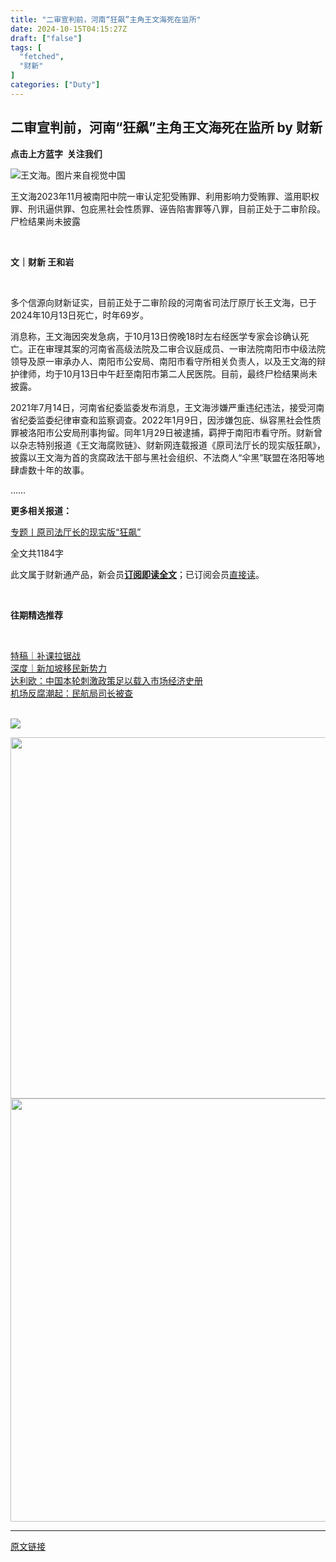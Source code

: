 ```yaml
---
title: "二审宣判前，河南“狂飙”主角王文海死在监所"
date: 2024-10-15T04:15:27Z
draft: ["false"]
tags: [
  "fetched",
  "财新"
]
categories: ["Duty"]
---
```

二审宣判前，河南“狂飙”主角王文海死在监所 by 财新
------
<div><section data-mpa-powered-by="yiban.io"><section powered-by="xiumi.us"><section><section powered-by="xiumi.us"><section><p><strong>点击上方蓝字  关注我们</strong></p></section></section></section></section></section><p><img data-backh="385" data-backw="578" data-cropselx1="0" data-cropselx2="578" data-cropsely1="0" data-cropsely2="385" data-imgfileid="502799817" data-ratio="0.6657381615598886" data-src="https://mmbiz.qpic.cn/sz_mmbiz_png/7BzN7BuDIjS4XZd8NPKDdOo1icmzp4ic6IpKPAU4XFnPF58QzzEydsIpxtE5AibXEfQnSoaTw6Bp30HxWdxmQIMrQ/640?wx_fmt=png&amp;from=appmsg" data-type="jpeg" data-w="718" src="https://mmbiz.qpic.cn/sz_mmbiz_png/7BzN7BuDIjS4XZd8NPKDdOo1icmzp4ic6IpKPAU4XFnPF58QzzEydsIpxtE5AibXEfQnSoaTw6Bp30HxWdxmQIMrQ/640?wx_fmt=png&amp;from=appmsg"><span>王文海。图片来自视觉中国</span></p><section><section><section><section><p>王文海2023年11月被南阳中院一审认定犯受贿罪、利用影响力受贿罪、滥用职权罪、刑讯逼供罪、包庇黑社会性质罪、诬告陷害罪等八罪，目前正处于二审阶段。尸检结果尚未披露</p></section></section></section></section><section><section><section><section><section><section><p><br></p></section></section></section><section><section><section><p><strong>文｜财新 王和岩</strong></p><p><br></p></section></section></section></section></section></section><p><span>多个信源向财新证实，目前正处于二审阶段的河南省司法厅原厅长王文海，已于2024年10月13日死亡，时年69岁。<br></span></p><p><span>消息称，王文海因突发急病，于10月13日傍晚18时左右经医学专家会诊确认死亡。正在审理其案的河南省高级法院及二审合议庭成员、一审法院南阳市中级法院领导及原一审承办人、南阳市公安局、南阳市看守所相关负责人，以及王文海的辩护律师，均于10月13日中午赶至南阳市第二人民医院。目前，最终尸检结果尚未披露。</span></p><p><span>2021年7月14日，河南省纪委监委发布消息，王文海涉嫌严重违纪违法，接受河南省纪委监委纪律审查和监察调查。2022年1月9日，因涉嫌包庇、纵容黑社会性质罪被洛阳市公安局刑事拘留。同年1月29日被逮捕，羁押于南阳市看守所。财新曾以杂志特别报道《王文海腐败链》、财新网连载报道《原司法厅长的现实版狂飙》，披露以王文海为首的贪腐政法干部与黑社会组织、不法商人“伞黑”联盟在洛阳等地肆虐数十年的故事。</span></p><p><span>……</span></p><section><span><strong><span>更多相关报道：</span></strong></span></section><p><a target="_blank" href="https://key.caixin.com/topic/BQ02.000006183?cxapp_topicCode=BQ02.000006183?originReferrer=gh_caixinwang" textvalue="专题丨原司法厅长的现实‍版“狂飙”" linktype="text" imgurl="" tab="outerlink" data-linktype="2"><span>专题丨原司法厅长的现实版“狂飙”</span></a></p><p><span>全文共1184字</span></p><p><span>此文属于财新通产品，新会员</span><a target="_blank" href="https://www.caixin.com/makeorder/?data=Y29kZT03MzMsNjkyLDc2OCw3NjkmaWQ9MTAyMjQ1MzYwJnVybD1odHRwcyUzQSUyRiUyRmNoaW5hLmNhaXhpbi5jb20lMkYyMDI0LTEwLTE0JTJGMTAyMjQ1MzYwLmh0bWwmcmVjb3JkY2hhbm5lbD0xMDE0JmY9bnVsbCZjYXRlZ29yeT0xMDAzMDAwMDc7MTAwMzAwMjQxOzEwMjI0NTM2MCZjaGFubmVsPTEzMSZmcm9tY2hhbm5lbD0xNiwyMiZtZWRpYT0xJmNoYW5uZWxTb3VyY2U9JnRhZ3M9QlEwMi4wMDAwMDYxODMmY2xpY2tsb2NhdGlvbj1wYXl3YWxsJmJ1eXRpbWVzPQ%3D%3D&amp;originReferrer=gh_caixinwang&amp;utm_campaign=GZH&amp;utm_medium=102245360&amp;utm_source=GZHDYY" textvalue="订阅‍即读全文" linktype="text" imgurl="" tab="outerlink" data-linktype="2"><span><strong>订阅</strong><strong>即读全文</strong></span></a><span>；</span><span>已订阅会员</span><a target="_blank" href="https://www.caixin.com/makeorder/?data=Y29kZT03MzMsNjkyLDc2OCw3NjkmaWQ9MTAyMjQ1MzYwJnVybD1odHRwcyUzQSUyRiUyRmNoaW5hLmNhaXhpbi5jb20lMkYyMDI0LTEwLTE0JTJGMTAyMjQ1MzYwLmh0bWwmcmVjb3JkY2hhbm5lbD0xMDE0JmY9bnVsbCZjYXRlZ29yeT0xMDAzMDAwMDc7MTAwMzAwMjQxOzEwMjI0NTM2MCZjaGFubmVsPTEzMSZmcm9tY2hhbm5lbD0xNiwyMiZtZWRpYT0xJmNoYW5uZWxTb3VyY2U9JnRhZ3M9QlEwMi4wMDAwMDYxODMmY2xpY2tsb2NhdGlvbj1wYXl3YWxsJmJ1eXRpbWVzPQ%3D%3D&amp;originReferrer=gh_caixinwang&amp;utm_campaign=GZH&amp;utm_medium=102245360&amp;utm_source=GZHDYY" textvalue="直接‍读" linktype="text" imgurl="" tab="outerlink" data-linktype="2"><span>直接读</span></a><span>。</span></p><p><br></p><p><span><strong><span>往期精选推荐</span></strong></span></p><p><br></p><section><section><section label="Powered by 135editor.com" data-role="outer"><section><section><section label="Powered by 135editor.com" data-role="outer"><section label="Powered by 135editor.com" data-role="outer"><section><a target="_blank" href="https://finance.caixin.com/2023-07-01/102071358.html?originReferrer=gh_caixinwang" textvalue="‍潘功胜升任党委书记 央行新一任掌舵人出炉‍" linktype="text" imgurl="" tab="outerlink" data-linktype="2"></a></section><section><a target="_blank" href="https://weekly.caixin.com/2023-07-08/102073529.html?originReferrer=gh_caixinwang" textvalue="‍消失的课间十分钟‍" linktype="text" imgurl="" tab="outerlink" data-linktype="2"></a></section><section><a target="_blank" href="https://weekly.caixin.com/2023-08-26/102096967.html?originReferrer=gh_caixinwang" textvalue="财新周刊｜“组合拳”能活‍跃股市吗？" linktype="text" imgurl="" tab="outerlink" data-linktype="2"></a></section><section><a target="_blank" href="https://weekly.caixin.com/2023-08-18/102094506.html?originReferrer=gh_caixinwang" textvalue="封面 | 怎样消‍化地方债" linktype="text" imgurl="" tab="outerlink" data-linktype="2"></a></section><section><a target="_blank" href="https://china.caixin.com/2023-09-23/102111706.html?originReferrer=gh_caixinwang" textvalue="特稿｜隐瞒十年的‍服刑者之死" linktype="text" imgurl="" tab="outerlink" data-linktype="2"></a></section><section><a target="_blank" href="https://topics.caixin.com/2023/caixin_summit2023/?originReferrer=gh_caixinwang" textvalue="‍专题 | 第十四届财新峰会：共解全球问题‍" linktype="text" imgurl="" tab="outerlink" data-linktype="2"></a></section><section><a target="_blank" href="https://weekly.caixin.com/2023-12-09/102144282.html?originReferrer=gh_caixinwang" textvalue="‍最新财新周刊｜ChatGPT倒逼教育‍" linktype="text" imgurl="" tab="outerlink" data-linktype="2"></a></section><section><a target="_blank" href="https://weekly.caixin.com/2023-12-22/102148685.html?originReferrer=gh_caixinwang" textvalue="‍封面报道｜再启保障房‍" linktype="text" imgurl="" tab="outerlink" data-linktype="2"></a></section><section><a target="_blank" href="https://weekly.caixin.com/m/2024-01-19/102158223.html?originReferrer=gh_caixinwang" textvalue="显影｜人到中年漂向日‍本：他们的希望与无奈" linktype="text" imgurl="" tab="outerlink" data-linktype="2"></a></section><section><a target="_blank" href="https://china.caixin.com/2024-02-27/102169249.html?originReferrer=gh_caixinwang" textvalue="特稿｜“生死判官”刀文兵的‍生死劫" linktype="text" imgurl="" tab="outerlink" data-linktype="2"></a></section><section><a target="_blank" href="https://weekly.caixin.com/2024-03-09/102173553.html?originReferrer=gh_caixinwang" textvalue="财新周刊｜鸿蒙单飞" linktype="text" imgurl="" tab="outerlink" data-linktype="2"></a></section><section><a target="_blank" href="https://weekly.caixin.com/2024-03-22/102177960.html?originReferrer=gh_caixinwang" textvalue="封面报道｜TikTok倒‍计时" linktype="text" imgurl="" tab="outerlink" data-linktype="2"></a></section><section><a target="_blank" href="https://www.caixin.com/2024-04-21/102188504.html?originReferrer=gh_caixinwang" textvalue="同仁堂经典药为‍何又陷汞超标争议？中药毒性何解？" linktype="text" imgurl="" tab="outerlink" data-linktype="2"></a></section><section><a target="_blank" href="https://weekly.caixin.com/2024-04-03/102182729.html?originReferrer=gh_caixinwang" textvalue="封面报道｜6万枚比特‍币案中案" linktype="text" imgurl="" tab="outerlink" data-linktype="2"></a></section><section><a target="_blank" href="https://weekly.caixin.com/2024-06-15/102206265.html?originReferrer=gh_caixinwang" textvalue="寿险‍业亏损背后" linktype="text" imgurl="" tab="outerlink" data-linktype="2"></a></section><section><a target="_blank" href="https://weekly.caixin.com/2024-07-13/102215684.html?originReferrer=gh_caixinwang" textvalue="财新周刊｜‍地产收储“郑州模式”" linktype="text" imgurl="" tab="outerlink" data-linktype="2"></a></section><section><a target="_blank" href="https://weekly.caixin.com/2024-07-20/102218051.html?originReferrer=gh_caixinwang" textvalue="财新周刊｜民航“旺丁不‍旺财”" linktype="text" imgurl="" tab="outerlink" data-linktype="2"></a></section><section><a target="_blank" href="https://china.caixin.com/2024-08-23/102229020.html?originReferrer=gh_caixinwang" textvalue="‍火箭军公布191条失信公告 西安交大等在列‍" linktype="text" imgurl="" tab="outerlink" data-linktype="2"></a></section><section><a target="_blank" href="https://science.caixin.com/2024-09-14/102236943.html?originReferrer=gh_caixinwang" textvalue="特稿｜一‍名青年学者之死" linktype="text" imgurl="" tab="outerlink" data-linktype="2"></a></section><section><a target="_blank" href="https://www.caixin.com/2024-10-12/102244341.html?originReferrer=gh_caixinwang" textvalue="特稿｜补课‍拉锯战" linktype="text" imgurl="" tab="outerlink" data-linktype="2"><span>特稿｜补课拉锯战</span></a><br></section><section><a target="_blank" href="https://weekly.caixin.com/2022-06-04/101894543.html?originReferrer=gh_caixinwang" textvalue="深度｜新加坡‍移民新势力" linktype="text" imgurl="" tab="outerlink" data-linktype="2"><span>深度｜新加坡移民新势力</span></a></section><section><a target="_blank" href="https://international.caixin.com/2024-10-10/102243793.html?originReferrer=gh_caixinwang" textvalue="达利欧：中国本轮刺激政策‍足以载入市场经济史册" linktype="text" imgurl="" tab="outerlink" data-linktype="2">达利欧：中国本轮刺激政策足以载入市场经济史册</a></section><section><a target="_blank" href="https://companies.caixin.com/2024-10-09/102243570.html?originReferrer=gh_caixinwang" textvalue="机场反腐潮起：民‍航局司长被查" linktype="text" imgurl="" tab="outerlink" data-linktype="2"><span>机场反腐潮起：民航局司长被查</span></a></section><section><br></section></section></section></section></section></section></section></section><p><a target="_blank" href="https://cchuodong.caixin.com/market/activity/gq/?utm_source=OctNew&amp;utm_medium=WeChat&amp;originReferrer=Gongzhonghao" textvalue="‍‍" linktype="text" imgurl="" tab="outerlink" data-linktype="2"></a><a target="_blank" href="https://mall.caixin.com/mall/h5/list/list.html?type=733,692,868,737&amp;sortType=goodsId&amp;channel=1022&amp;channelSource=weixin&amp;originReferrer=caixinwang" textvalue="你已选中了添加链接的内容" linktype="text" imgurl="" tab="outerlink" data-linktype="1" wah-hotarea="click"><img data-cropselx1="0" data-cropselx2="578" data-cropsely1="0" data-cropsely2="403" data-imgfileid="502799816" data-ratio="0.6967032967032967" data-s="300,640" data-src="https://mmbiz.qpic.cn/sz_mmbiz_jpg/7BzN7BuDIjRZTrlr5wooqkzNKfXsfNYoPIgtNY3NW5v9Oa1W6ghkzDu3HVhX7kZy3ekNxOrlSuTcY89o8icb4Pg/640?wx_fmt=other&amp;from=appmsg&amp;wxfrom=5&amp;wx_lazy=1&amp;wx_co=1&amp;tp=webp" data-type="jpeg" data-w="910" src="https://mmbiz.qpic.cn/sz_mmbiz_jpg/7BzN7BuDIjRZTrlr5wooqkzNKfXsfNYoPIgtNY3NW5v9Oa1W6ghkzDu3HVhX7kZy3ekNxOrlSuTcY89o8icb4Pg/640?wx_fmt=other&amp;from=appmsg&amp;wxfrom=5&amp;wx_lazy=1&amp;wx_co=1&amp;tp=webp"></a></p><p><a target="_blank" href="https://mall.caixin.com/mall/web/product/product.html?id=733&amp;channelSource=weixin&amp;originReferrer=ad_caixinwang&amp;utm_source=GZHAD" textvalue="你已选中了添加链接的内容" linktype="text" imgurl="" tab="outerlink" data-linktype="1" wah-hotarea="click"><img data-cropselx1="0" data-cropselx2="578" data-cropsely1="0" data-cropsely2="252" data-galleryid="" data-imgfileid="502799815" data-ratio="0.4351851851851852" data-s="300,640" data-src="https://mmbiz.qpic.cn/sz_mmbiz_jpg/7BzN7BuDIjQkKxbyxziaJOTsH1I4icASsYnvvsPr1r54UwUQQJfGQqiaYE4DWeUfOqWtCovHpxsfRKMfw7JOUeImg/640?wx_fmt=other&amp;wxfrom=5&amp;wx_lazy=1&amp;wx_co=1&amp;tp=webp" data-type="jpeg" data-w="1080" width="578px" src="https://mmbiz.qpic.cn/sz_mmbiz_jpg/7BzN7BuDIjQkKxbyxziaJOTsH1I4icASsYnvvsPr1r54UwUQQJfGQqiaYE4DWeUfOqWtCovHpxsfRKMfw7JOUeImg/640?wx_fmt=other&amp;wxfrom=5&amp;wx_lazy=1&amp;wx_co=1&amp;tp=webp"></a><img data-galleryid="" data-imgfileid="502799814" data-ratio="0.296368989205103" data-s="300,640" data-src="https://mmbiz.qpic.cn/mmbiz_jpg/7BzN7BuDIjTWaQicYI0BDY6vHslVglp62N4NAFPibK8iaAqrGODicSt9ovWkytXKDCOFHqj7WZr5GJgc28OawzoaDA/640?wx_fmt=other&amp;wxfrom=5&amp;wx_lazy=1&amp;wx_co=1&amp;tp=webp" data-type="jpeg" data-w="1019" width="677px" src="https://mmbiz.qpic.cn/mmbiz_jpg/7BzN7BuDIjTWaQicYI0BDY6vHslVglp62N4NAFPibK8iaAqrGODicSt9ovWkytXKDCOFHqj7WZr5GJgc28OawzoaDA/640?wx_fmt=other&amp;wxfrom=5&amp;wx_lazy=1&amp;wx_co=1&amp;tp=webp"></p><p><mp-style-type data-value="3"></mp-style-type></p></div>  
<hr>
<a href="https://mp.weixin.qq.com/s/M7G7YKZmZ43rro95a0s58w",target="_blank" rel="noopener noreferrer">原文链接</a>
